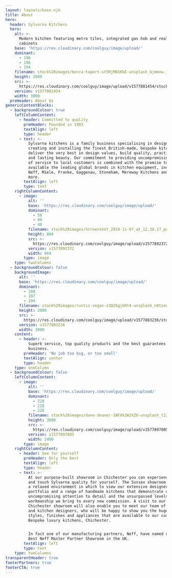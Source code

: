 ```yaml
---
layout: layouts/base.njk
title: About
hero:
  header: Sylvarna Kitchens
  hero:
    alt: >-
      Modern kitchen featuring metro tiles, integrated gas hob and real oak
      cabinets
    base: 'https://res.cloudinary.com/coolguy/image/upload/'
    dominant:
      - 196
      - 196
      - 194
    filename: stock%20images/becca-tapert-sY5RjMB1KkE-unsplash_bjmmxw.jpg
    height: 2000
    src: >-
      https://res.cloudinary.com/coolguy/image/upload/v1577881454/stock%20images/becca-tapert-sY5RjMB1KkE-unsplash_bjmmxw.jpg
    version: v1577881454
    width: 3000
  preHeader: About Us
genericContentBlocks:
  - backgroundColour: true
    leftColumnContent:
      - header: Committed to quality
        preHeader: Founded in 1983
        textAlign: left
        type: header
      - text: >-
          Sylvarna kitchens is a family business specialising in designing,
          creating and installing the finest British-made, bespoke kitchens that
          deliver the very best in design values, build quality, practicality
          and lasting beauty. Our commitment to providing uncompromising levels
          of service to local customers is combined with the promise to make
          available the leading global brands in kitchen equipment, including
          Neff, Miele, Franke, Gaggenau, Stoneham, Mereway Kitchens and many
          more.
        textAlign: left
        type: text
    rightColumnContent:
      - image:
          alt: ''
          base: 'https://res.cloudinary.com/coolguy/image/upload/'
          dominant:
            - 58
            - 49
            - 48
          filename: stock%20images/Screenshot_2019-11-07_at_12.38.17_porup4.png
          height: 804
          src: >-
            https://res.cloudinary.com/coolguy/image/upload/v1577892372/stock%20images/Screenshot_2019-11-07_at_12.38.17_porup4.png
          version: v1577892372
          width: 964
        type: image
    type: twoColumns
  - backgroundColour: false
    backgroundImage:
      alt: ''
      base: 'https://res.cloudinary.com/coolguy/image/upload/'
      dominant:
        - 200
        - 197
        - 194
      filename: stock%20images/rustic-vegan-z3QZ6gjGRt4-unsplash_n0tzew.jpg
      height: 2000
      src: >-
        https://res.cloudinary.com/coolguy/image/upload/v1577883236/stock%20images/rustic-vegan-z3QZ6gjGRt4-unsplash_n0tzew.jpg
      version: v1577883236
      width: 3000
    content:
      - header: >-
          Superb service, top quality products and the best guarantees in the
          business.
        preHeader: 'No job too big, or too small'
        textAlign: center
        type: header
    type: oneColumn
  - backgroundColour: false
    leftColumnContent:
      - image:
          alt: ''
          base: 'https://res.cloudinary.com/coolguy/image/upload/'
          dominant:
            - 228
            - 228
            - 226
          filename: stock%20images/dane-deaner-1WFXk3WJXZU-unsplash_t22qma.jpg
          height: 3000
          src: >-
            https://res.cloudinary.com/coolguy/image/upload/v1577897805/stock%20images/dane-deaner-1WFXk3WJXZU-unsplash_t22qma.jpg
          version: v1577897805
          width: 2400
        type: image
    rightColumnContent:
      - header: See for yourself
        preHeader: Only the best
        textAlign: left
        type: header
      - text: >-
          At our purpose-built showroom in Chichester you can experience, see
          and touch Sylvarna quality for yourself. The Sussex showroom provides
          a relaxed environment in which to view our extensive designer kitchen
          portfolio and a range of handmade kitchens that demonstrate our
          uncompromising attention to detail and the unsurpassed levels of
          workmanship we bring to every new commission. A visit to our
          Chichester showroom will also enable you to meet our team of experts
          and kitchen designers, who will be happy to show you the huge range of
          styles, finishes and appliances that are available to our customers.
          Bespoke luxury kitchens, Chichester.


          In fact one of our manufacturing partners, Neff, have named us as the
          Best Neff Master Partner Showroom in the UK.
        textAlign: left
        type: text
    type: twoColumns
transparentHeader: true
footerPartners: true
footerCTA: true
---
```

